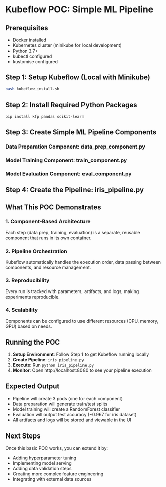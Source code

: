 # Kubeflow POC: Simple ML Pipeline

## Prerequisites
- Docker installed
- Kubernetes cluster (minikube for local development)
- Python 3.7+
- kubectl configured
- kustomise configured

## Step 1: Setup Kubeflow (Local with Minikube)

```bash
bash kubeflow_install.sh
```

## Step 2: Install Required Python Packages

```bash
pip install kfp pandas scikit-learn
```

## Step 3: Create Simple ML Pipeline Components

### Data Preparation Component: data_prep_component.py

### Model Training Component: train_component.py

### Model Evaluation Component: eval_component.py

## Step 4: Create the Pipeline: iris_pipeline.py


## What This POC Demonstrates

### 1. **Component-Based Architecture**
Each step (data prep, training, evaluation) is a separate, reusable component that runs in its own container.

### 2. **Pipeline Orchestration**
Kubeflow automatically handles the execution order, data passing between components, and resource management.

### 3. **Reproducibility**
Every run is tracked with parameters, artifacts, and logs, making experiments reproducible.

### 4. **Scalability**
Components can be configured to use different resources (CPU, memory, GPU) based on needs.

## Running the POC

1. **Setup Environment**: Follow Step 1 to get Kubeflow running locally
2. **Create Pipeline**: `iris_pipeline.py`
3. **Execute**: Run `python iris_pipeline.py`
4. **Monitor**: Open http://localhost:8080 to see your pipeline execution

## Expected Output

- Pipeline will create 3 pods (one for each component)
- Data preparation will generate train/test splits
- Model training will create a RandomForest classifier
- Evaluation will output test accuracy (~0.967 for iris dataset)
- All artifacts and logs will be stored and viewable in the UI

## Next Steps

Once this basic POC works, you can extend it by:
- Adding hyperparameter tuning
- Implementing model serving
- Adding data validation steps
- Creating more complex feature engineering
- Integrating with external data sources